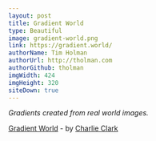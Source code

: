 ```yaml
---
layout: post
title: Gradient World
type: Beautiful
image: gradient-world.png
link: https://gradient.world/
authorName: Tim Holman
authorUrl: http://tholman.com
authorGithub: tholman
imgWidth: 424
imgHeight: 320
siteDown: true
---
```


_Gradients created from real world images._

[Gradient World](https://gradient.world/) - by [Charlie Clark](http://charlieclarkdesign.com/)
